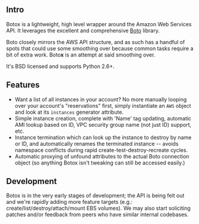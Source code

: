 ## Intro

Botox is a lightweight, high level wrapper around the Amazon Web Services API.
It leverages the excellent and comprehensive
[Boto](http://boto.readthedocs.org/en/latest/) library.

Boto closely mirrors the AWS API structure, and as such has a handful of spots
that could use some smoothing over because common tasks require a bit of extra
work.  Boto**x** is an attempt at said smoothing over.

It's BSD licensed and supports Python 2.6+.

## Features

* Want a list of all instances in your account? No more manually looping over
  your account's "reservations" first, simply instantiate an `AWS` object and
  look at its `instances` generator attribute.
* Simple instance creation, complete with 'Name' tag updating, automatic AMI
  lookup based on ID, VPC security group name (not just ID) support, etc.
* Instance termination which can look up the instance to destroy by name or ID,
  and automatically renames the terminated instance -- avoids namespace
  conflicts during rapid create-test-destroy-recreate cycles.
* Automatic proxying of unfound attributes to the actual Boto connection object
  (so anything Botox isn't tweaking can still be accessed easily.)

## Development

Botox is in the very early stages of development; the API is being felt out and
we're rapidly adding more feature targets (e.g.:
create/list/destroy/attach/mount EBS volumes). We may also start soliciting
patches and/or feedback from peers who have similar internal codebases.
